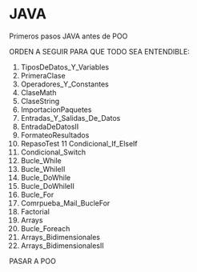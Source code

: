 # JAVA
Primeros pasos JAVA antes de POO

ORDEN A SEGUIR PARA QUE TODO SEA ENTENDIBLE:


01. TiposDeDatos_Y_Variables
02. PrimeraClase
03. Operadores_Y_Constantes
04. ClaseMath
05. ClaseString
06. ImportacionPaquetes
07. Entradas_Y_Salidas_De_Datos
08. EntradaDeDatosII
09. FormateoResultados
10. RepasoTest
11  Condicional_If_ElseIf
12. Condicional_Switch
13. Bucle_While
14. Bucle_WhileII
15. Bucle_DoWhile
16. Bucle_DoWhileII
17. Bucle_For
18. Comrpueba_Mail_BucleFor
19. Factorial
20. Arrays
21. Bucle_Foreach
22. Arrays_Bidimensionales
23. Arrays_BidimensionalesII




PASAR A POO
